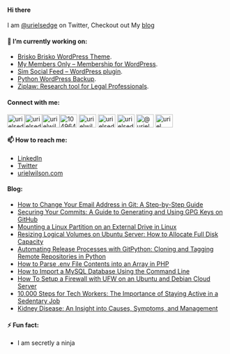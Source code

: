 #### Hi there

<!--
**devuri/devuri** is a ✨ _special_ ✨ repository because its `README.md` (this file) appears on your GitHub profile.
-->
I am [@urielsedge](https://twitter.com/urielsedge) on Twitter, Checkout out My [blog](http://urielwilson.com/)

#### 🔭 I’m currently working on:
* [Brisko Brisko WordPress Theme](https://wordpress.org/themes/brisko/).
* [My Members Only – Membership for WordPress](https://wordpress.org/plugins/iceyi-members-only/).
* [Sim Social Feed – WordPress plugin](https://wordpress.org/plugins/sim-social-feed/).
* [Python WordPress Backup](https://github.com/devuri/python-wpbackup).
* [Ziplaw: Research tool for Legal Professionals](http://ziplaw.com/).

<!-- #### 👯 I’m looking to collaborate on ...-->

#### Connect with me:
<p align="left">
<a href="https://codepen.io/devuri" target="blank"><img align="center" src="https://raw.githubusercontent.com/rahuldkjain/github-profile-readme-generator/master/src/images/icons/Social/codepen.svg" alt="urielsedge" height="30" width="40" /></a><a href="https://twitter.com/urielsedge" target="blank"><img align="center" src="https://raw.githubusercontent.com/rahuldkjain/github-profile-readme-generator/master/src/images/icons/Social/twitter.svg" alt="urielsedge" height="30" width="40" /></a><a href="https://linkedin.com/in/urielwilson" target="blank"><img align="center" src="https://raw.githubusercontent.com/rahuldkjain/github-profile-readme-generator/master/src/images/icons/Social/linked-in-alt.svg" alt="urielwilson" height="30" width="40" /></a><a href="https://stackoverflow.com/users/10496432" target="blank"><img align="center" src="https://raw.githubusercontent.com/rahuldkjain/github-profile-readme-generator/master/src/images/icons/Social/stack-overflow.svg" alt="10496432" height="30" width="40" /></a>
<a href="https://kaggle.com/urielwilson" target="blank"><img align="center" src="https://raw.githubusercontent.com/rahuldkjain/github-profile-readme-generator/master/src/images/icons/Social/kaggle.svg" alt="urielwilson" height="30" width="40" /></a>
<a href="https://instagram.com/urielsedge" target="blank"><img align="center" src="https://raw.githubusercontent.com/rahuldkjain/github-profile-readme-generator/master/src/images/icons/Social/instagram.svg" alt="urielsedge" height="30" width="40" /></a>
<a href="https://dribbble.com/urielsedge" target="blank"><img align="center" src="https://raw.githubusercontent.com/rahuldkjain/github-profile-readme-generator/master/src/images/icons/Social/dribbble.svg" alt="urielsedge" height="30" width="40" /></a>
<a href="https://medium.com/@urielsedge" target="blank"><img align="center" src="https://raw.githubusercontent.com/rahuldkjain/github-profile-readme-generator/master/src/images/icons/Social/medium.svg" alt="@urielsedge" height="30" width="40" /></a>
<a href="https://www.youtube.com/channel/UCBOOtQdEGNS71R2cDmn5uQQ" target="blank"><img align="center" src="https://raw.githubusercontent.com/rahuldkjain/github-profile-readme-generator/master/src/images/icons/Social/youtube.svg" alt="uriel wilson" height="30" width="40" /></a>
</p>


<!-- #### 💬 Ask me about ... -->

#### 📫 How to reach me:
* [LinkedIn](https://jm.linkedin.com/in/urielwilson)
* [Twitter](https://twitter.com/urielsedge)
* [urielwilson.com](http://urielwilson.com/)

#### Blog:
<!-- BLOG-POST-LIST:START -->
- [How to Change Your Email Address in Git: A Step-by-Step Guide](https://urielwilson.com/how-to-change-your-email-address-in-git-a-step-by-step-guide/)
- [Securing Your Commits: A Guide to Generating and Using GPG Keys on GitHub](https://urielwilson.com/securing-your-commits-a-guide-to-generating-and-using-gpg-keys-on-github/)
- [Mounting a Linux Partition on an External Drive in Linux](https://urielwilson.com/mounting-a-linux-partition-on-an-external-drive-in-linux/)
- [Resizing Logical Volumes on Ubuntu Server: How to Allocate Full Disk Capacity](https://urielwilson.com/resizing-logical-volumes-on-ubuntu-server-how-to-allocate-full-disk-capacity/)
- [Automating Release Processes with GitPython: Cloning and Tagging Remote Repositories in Python](https://urielwilson.com/automating-release-processes-with-gitpython-cloning-and-tagging-remote-repositories-in-python/)
- [How to Parse .env File Contents into an Array in PHP](https://urielwilson.com/how-to-parse-env-file-contents-into-an-array-in-php/)
- [How to Import a MySQL Database Using the Command Line](https://urielwilson.com/how-to-import-a-mysql-database-using-the-command-line/)
- [How To Setup a Firewall with UFW on an Ubuntu and Debian Cloud Server](https://urielwilson.com/how-to-setup-a-firewall-with-ufw-on-an-ubuntu-and-debian-cloud-server/)
- [10,000 Steps for Tech Workers: The Importance of Staying Active in a Sedentary Job](https://urielwilson.com/10000-steps-for-tech-workers-the-importance-of-staying-active-in-a-sedentary-job/)
- [Kidney Disease: An Insight into Causes, Symptoms, and Management](https://urielwilson.com/kidney-disease-an-insight-into-causes-symptoms-and-management/)
<!-- BLOG-POST-LIST:END -->


#### ⚡ Fun fact:
* I am secretly a ninja 


